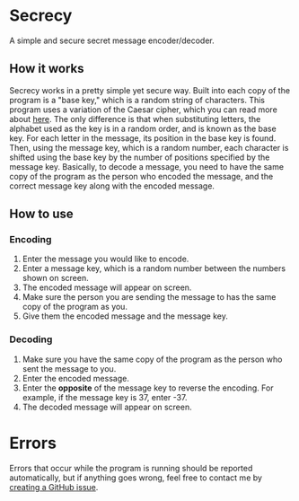 # Secrecy
A simple and secure secret message encoder/decoder.
## How it works
Secrecy works in a pretty simple yet secure way.  Built into each copy of the program is a "base key," which is a random string of characters.
This program uses a variation of the Caesar cipher, which you can read more about [here](https://en.wikipedia.org/wiki/Caesar_cipher).  The only difference is that when substituting letters, the alphabet used as the key is in a random order, and is known as the base key.  For each letter in the message, its position in the base key is found.  Then, using the message key, which is a random number, each character is shifted using the base key by the number of positions specified by the message key.
Basically, to decode a message, you need to have the same copy of the program as the person who encoded the message, and the correct message key along with the encoded message.
## How to use
### Encoding
1. Enter the message you would like to encode.
2. Enter a message key, which is a random number between the numbers shown on screen.
3. The encoded message will appear on screen.
4. Make sure the person you are sending the message to has the same copy of the program as you.
5. Give them the encoded message and the message key.
### Decoding
1. Make sure you have the same copy of the program as the person who sent the message to you.
2. Enter the encoded message.
3. Enter the **opposite** of the message key to reverse the encoding.  For example, if the message key is 37, enter -37.
4. The decoded message will appear on screen.
# Errors
Errors that occur while the program is running should be reported automatically, but if anything goes wrong, feel free to contact me by [creating a GitHub issue](https://github.com/bsoyka/secrecy/issues/new/choose).
